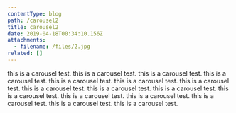 ```yaml
---
contentType: blog
path: /carousel2
title: carousel2
date: 2019-04-18T00:34:10.156Z
attachments:
  - filename: /files/2.jpg
related: []
---
```

this is a carousel test. this is a carousel test. this is a carousel test. this is a carousel test. this is a carousel test. this is a carousel test. this is a carousel test. this is a carousel test. this is a carousel test. this is a carousel test. this is a carousel test. this is a carousel test. this is a carousel test. this is a carousel test. this is a carousel test. this is a carousel test.
